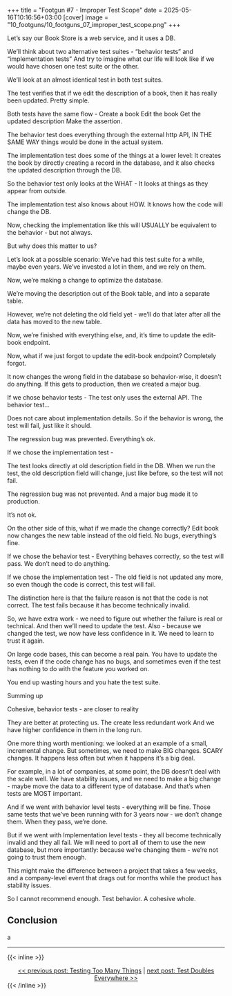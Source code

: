 +++
title = "Footgun #7 - Improper Test Scope"
date = 2025-05-16T10:16:56+03:00
[cover]
  image = "10_footguns/10_footguns_07_improper_test_scope.png"
+++


Let’s say our Book Store is a web service, and it uses a DB.

We’ll think about two alternative test suites - “behavior tests” and “implementation tests”
And try to imagine what our life will look like if we would have chosen one test suite or the other.

We’ll look at an almost identical test in both test suites.

The test verifies that if we edit the description of a book, then it has really been updated.
Pretty simple.


Both tests have the same flow -
Create a book
Edit the book
Get the updated description
Make the assertion.


The behavior test does everything through the external http API, IN THE SAME WAY things would be done in the actual system.


The implementation test does some of the things at a lower level:
It creates the book by directly creating a record in the database, and it also checks the updated description through the DB.

So the behavior test only looks at the WHAT -
It looks at things as they appear from outside.

The implementation test also knows about HOW.
It knows how the code will change the DB.

Now, checking the implementation like this will USUALLY be equivalent to the behavior - but not always.

But why does this matter to us?

Let’s look at a possible scenario: 
We’ve had this test suite for a while, maybe even years.
We’ve invested a lot in them, and we rely on them.



Now, we’re making a change to optimize the database.

We’re moving the description out of the Book table, and into a separate table.


However, we’re not deleting the old field yet - we’ll do that later after all the data has moved to the new table.

Now, we’re finished with everything else, 
and, it’s time to update the edit-book endpoint.



Now, what if we just forgot to update the edit-book endpoint?
Completely forgot.

It now changes the wrong field in the database so behavior-wise, it doesn’t do anything.
If this gets to production, then we created a major bug.




If we chose behavior tests -
The test only uses the external API.
The behavior test…


Does not care about implementation details.
So if the behavior is wrong, the test will fail, just like it should.

The regression bug was prevented.
Everything’s ok.



If we chose the implementation test -


The test looks directly at old description field in the DB.
When we run the test, the old description field will change, just like before, so the test will not fail.

The regression bug was not prevented.
And a major bug made it to production.

It’s not ok.



On the other side of this, what if we made the change correctly?
Edit book now changes the new table instead of the old field.
No bugs, everything’s fine.


If we chose the behavior test -
Everything behaves correctly, so the test will pass.
We don’t need to do anything.

If we chose the implementation test -
The old field is not updated any more, so
even though the code is correct, this test will fail.

The distinction here is that the failure reason is not that the code is not correct.
The test fails because it has become technically invalid.

So, we have extra work - we need to figure out whether the failure is real or technical.
And then we’ll need to update the test.
Also - because we changed the test, we now have less confidence in it. We need to learn to trust it again.


On large code bases, this can become a real pain.
You have to update the tests, even if the code change has no bugs, and sometimes even if the test has nothing to do with the feature you worked on.

You end up wasting hours and you hate the test suite. 



Summing up

Cohesive, behavior tests - are closer to reality

They are better at protecting us.
The create less redundant work
And we have higher confidence in them in the long run.





One more thing worth mentioning: we looked at an example of a small, incremental change.
But sometimes, we need to make BIG changes. SCARY changes.
It happens less often but when it happens it’s a big deal.

For example, in a lot of companies, at some point, the DB doesn’t deal with the scale well.
We have stability issues, and we need to make a big change - maybe move the data to a different type of database.
And that’s when tests are MOST important.

And if we went with behavior level tests - everything will be fine.
Those same tests that we’ve been running with for 3 years now - we don’t change them.
When they pass, we’re done.

But if we went with Implementation level tests - they all become technically invalid and they all fail.
We will need to port all of them to use the new database,
but more importantly: because we’re changing them - we’re not going to trust them enough.

This might make the difference between a project that takes a few weeks, and a company-level event that drags out for months while the product has stability issues.



So I cannot recommend enough.
Test behavior.
A cohesive whole.

## Conclusion
a

---
{{< inline >}}
<div style="text-align: center; display: block; width: 100%;">
<a href="/posts/10_footguns/06_testing_too_many_things">&lt;&lt; previous post: Testing Too Many Things</a>
|
<a href="/posts/10_footguns/08_test_doubles_everywhere">next post: Test Doubles Everywhere &gt;&gt;</a>
</div>
{{< /inline >}}
